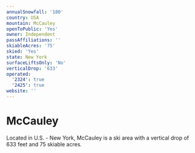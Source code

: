 ```yaml
---
annualSnowfall: '180'
country: USA
mountain: McCauley
openToPublic: 'Yes'
owner: Independent
passAffiliations: ''
skiableAcres: '75'
skied: 'Yes'
state: New York
surfaceLiftsOnly: 'No'
verticalDrop: '633'
operated:
  '2324': true
  '2425': true
website: ''
---
```



# McCauley

Located in U.S. - New York, McCauley is a ski area with a vertical drop of 633 feet and 75 skiable acres.
